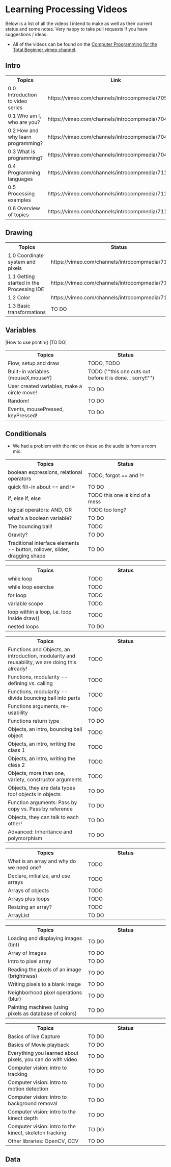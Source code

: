 Learning Processing Videos
==========================

Below is a list of all the videos I intend to make as well as their current status and some notes.  Very happy to take pull requests if you have suggestions / ideas.

* All of the videos can be found on the [Computer Programming for the Total Beginner vimeo channel](https://vimeo.com/channels/introcompmedia/).

## Intro

<table>
	<tr><th width=33%>Topics</th><th width=33%>Link</th><th width=33%>notes</th></tr>
	<tr><td>0.0 Introduction to video series</td><td>https://vimeo.com/channels/introcompmedia/70521542</td></tr>
	<tr><td>0.1 Who am I, who are you?</td>      <td>https://vimeo.com/channels/introcompmedia/70427341</td></tr>
	<tr><td>0.2 How and why learn programming?</td>      <td>https://vimeo.com/channels/introcompmedia/70427342</td></tr>
	<tr><td>0.3 What is programming?</td>        <td>https://vimeo.com/channels/introcompmedia/70427343</td></tr>
	<tr><td>0.4 Programming languages</td> <td>https://vimeo.com/channels/introcompmedia/71113840</td></tr>
	<tr><td>0.5 Processing examples</td><td>https://vimeo.com/channels/introcompmedia/71113842</td></tr>
	<tr><td>0.6 Overview of topics</td><td>https://vimeo.com/channels/introcompmedia/71113841</td></tr>
</table>


## Drawing

<table>
	<tr><th width=%>Topics</th><th width = 50%>Status</th></tr>
    <tr><td>1.0 Coordinate system and pixels</td><td>https://vimeo.com/channels/introcompmedia/71517005</td></tr>
    <tr><td>1.1 Getting started in the Processing IDE</td><td>https://vimeo.com/channels/introcompmedia/71517004</td></tr>
    <tr><td>1.2 Color</td><td>https://vimeo.com/channels/introcompmedia/71517006</td></tr>
    <tr><td>1.3 Basic transformations</td><td>TO DO</td></tr>
</table>


## Variables

<table>
	<tr><th width=%>Topics</th><th width = 50%>Status</th></tr>
    <tr><td>Flow, setup and draw</td><td>TODO, TODO</td></tr>
    <tr><td>Built-in variables (mouseX,mouseY)</td><td>TODO ('''this one cuts out before it is done. . sorry!!''')</td></tr>
    <tr><td>User created variables, make a circle move!</td><td>TO DO</td></tr>
    <tr><td>Random!</td><td>TO DO</td></tr>
    <tr><td>Events, mousePressed, keyPressed!</td><td>TO DO</td></tr>
|How to use println() |TO DO|
</table>

## Conditionals
* We had a problem with the mic on these so the audio is from a room mic.

<table>
	<tr><th width=%>Topics</th><th width = 50%>Status</th></tr>
    <tr><td>boolean expressions, relational operators</td><td>TODO, forgot == and !=</td></tr>
    <tr><td>quick fill-in about == and !=</td><td>TO DO</td></tr>
    <tr><td>if, else if, else</td><td>TODO this one is kind of a mess</td></tr>
    <tr><td>logical operators: AND, OR</td><td>TODO too long?</td></tr>
    <tr><td>what's a boolean variable?</td><td>TO DO</td></tr>
    <tr><td>The bouncing ball!</td><td>TODO</td></tr>
    <tr><td>Gravity?</td><td>TO DO</td></tr>
    <tr><td>Traditional interface elements -- button, rollover, slider, dragging shape</td><td>TO DO</td></tr>
</table>

<table>
	<tr><th width=%>Topics</th><th width = 50%>Status</th></tr>
    <tr><td>while loop</td><td>TODO</td></tr>
    <tr><td>while loop exercise</td><td>TODO</td></tr>
    <tr><td>for loop</td><td>TODO</td></tr>
    <tr><td>variable scope</td><td>TODO</td></tr>
    <tr><td>loop within a loop, i.e. loop inside draw()</td><td>TODO</td></tr>
    <tr><td>nested loops</td><td>TO DO</td></tr>
</table>

<table>
	<tr><th width=%>Topics</th><th width = 50%>Status</th></tr>
    <tr><td>Functions and Objects, an introduction, modularity and reusability, we are doing this already!</td><td>TODO</td></tr>
    <tr><td>Functions, modularity -- defining vs. calling</td><td>TODO</td></tr>
    <tr><td>Functions, modularity -- divide bouncing ball into parts</td><td>TODO</td></tr>
    <tr><td>Functions arguments, re-usability</td><td>TODO</td></tr>
    <tr><td>Functions return type</td><td>TO DO</td></tr>
    <tr><td>Objects, an intro, bouncing ball object</td><td>TODO</td></tr>
    <tr><td>Objects, an intro, writing the class 1</td><td>TODO</td></tr>
    <tr><td>Objects, an intro, writing the class 2</td><td>TODO</td></tr>
    <tr><td>Objects, more than one, variety, constructor arguments</td><td>TODO</td></tr>
    <tr><td>Objects, they are data types too!  objects in objects</td><td>TO DO</td></tr>
    <tr><td>Function arguments: Pass by copy vs. Pass by reference</td><td>TO DO</td></tr>
    <tr><td>Objects, they can talk to each other!</td><td>TO DO</td></tr>
    <tr><td>Advanced: Inheritance and polymorphism</td><td>TO DO</td></tr>
</table>

<table>
	<tr><th width=%>Topics</th><th width = 50%>Status</th></tr>
    <tr><td>What is an array and why do we need one?</td><td>TODO</td></tr>
    <tr><td>Declare, initialize, and use arrays</td><td>TODO</td></tr>
    <tr><td>Arrays of objects</td><td>TODO</td></tr>
    <tr><td>Arrays plus loops</td><td>TODO</td></tr>
    <tr><td>Resizing an array?</td><td>TODO</td></tr>
    <tr><td>ArrayList</td><td>TO DO</td></tr>

<table>
	<tr><th width=%>Topics</th><th width = 50%>Status</th></tr>
    <tr><td>Loading and displaying images (tint)</td><td>TO DO</td></tr>
    <tr><td>Array of Images</td><td>TO DO</td></tr>
    <tr><td>Intro to pixel array</td><td>TO DO</td></tr>
    <tr><td>Reading the pixels of an image (brightness)</td><td>TO DO</td></tr>
    <tr><td>Writing pixels to a blank image</td><td>TO DO</td></tr>
    <tr><td>Neighborhood pixel operations (blur)</td><td>TO DO</td></tr>
    <tr><td>Painting machines (using pixels as database of colors)</td><td>TO DO</td></tr>
</table>

<table>
	<tr><th width=%>Topics</th><th width = 50%>Status</th></tr>
    <tr><td>Basics of live Capture</td><td>TO DO</td></tr>
    <tr><td>Basics of Movie playback</td><td>TO DO</td></tr>
    <tr><td>Everything you learned about pixels, you can do with video</td><td>TO DO</td></tr>
    <tr><td>Computer vision: intro to tracking</td><td>TO DO</td></tr>
    <tr><td>Computer vision: intro to motion detection</td><td>TO DO</td></tr>
    <tr><td>Computer vision: intro to background removal</td><td>TO DO</td></tr>
    <tr><td>Computer vision: intro to the kinect depth</td><td>TO DO</td></tr>
    <tr><td>Computer vision: intro to the kinect, skeleton tracking</td><td>TO DO</td></tr>
    <tr><td>Other libraries: OpenCV, CCV</td><td>TO DO</td></tr>
</table>

## Data


